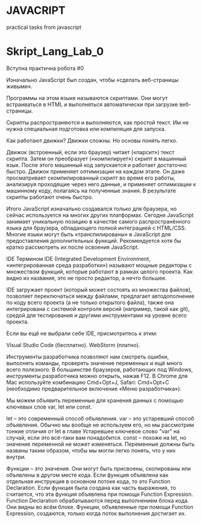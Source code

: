 # JAVACRIPT
practical tasks from javascript
# Skript_Lang_Lab_0

Вступна практична робота #0

Изначально JavaScript был создан, чтобы «сделать веб-страницы живыми».

Программы на этом языке называются скриптами. Они могут встраиваться в HTML и выполняться автоматически при загрузке веб-страницы.

Скрипты распространяются и выполняются, как простой текст. Им не нужна специальная подготовка или компиляция для запуска.

Как работают движки?
Движки сложны. Но основы понять легко.

Движок (встроенный, если это браузер) читает («парсит») текст скрипта.
Затем он преобразует («компилирует») скрипт в машинный язык.
После этого машинный код запускается и работает достаточно быстро.
Движок применяет оптимизации на каждом этапе. Он даже просматривает скомпилированный скрипт во время его работы, анализируя проходящие через него данные, и применяет оптимизации к машинному коду, полагаясь на полученные знания. В результате скрипты работают очень быстро.

Итого
JavaScript изначально создавался только для браузера, но сейчас используется на многих других платформах.
Сегодня JavaScript занимает уникальную позицию в качестве самого распространённого языка для браузера, обладающего полной интеграцией с HTML/CSS.
Многие языки могут быть «транспилированы» в JavaScript для предоставления дополнительных функций. Рекомендуется хотя бы кратко рассмотреть их после освоения JavaScript.

IDE
Термином IDE (Integrated Development Environment, «интегрированная среда разработки») называют мощные редакторы с множеством функций, которые работают в рамках целого проекта. Как видно из названия, это не просто редактор, а нечто большее.

IDE загружает проект (который может состоять из множества файлов), позволяет переключаться между файлами, предлагает автодополнение по коду всего проекта (а не только открытого файла), также она интегрирована с системой контроля версий (например, такой как git), средой для тестирования и другими инструментами на уровне всего проекта.

Если вы ещё не выбрали себе IDE, присмотритесь к этим:

Visual Studio Code (бесплатно).
WebStorm (платно).

Инструменты разработчика позволяют нам смотреть ошибки, выполнять команды, проверять значение переменных и ещё много всего полезного.
В большинстве браузеров, работающих под Windows, инструменты разработчика можно открыть, нажав F12. В Chrome для Mac используйте комбинацию Cmd+Opt+J, Safari: Cmd+Opt+C (необходимо предварительное включение «Меню разработчика»).

Мы можем объявить переменные для хранения данных с помощью ключевых слов var, let или const.

let – это современный способ объявления.
var – это устаревший способ объявления. Обычно мы вообще не используем его, но мы рассмотрим тонкие отличия от let в главе Устаревшее ключевое слово "var" на случай, если это всё-таки вам понадобится.
const – похоже на let, но значение переменной не может изменяться.
Переменные должны быть названы таким образом, чтобы мы могли легко понять, что у них внутри.

Функции – это значения. Они могут быть присвоены, скопированы или объявлены в другом месте кода.
Если функция объявлена как отдельная инструкция в основном потоке кода, то это Function Declaration.
Если функция была создана как часть выражения, то считается, что эта функция объявлена при помощи Function Expression.
Function Declaration обрабатываются перед выполнением блока кода. Они видны во всём блоке.
Функции, объявленные при помощи Function Expression, создаются, только когда поток выполнения достигает их.
